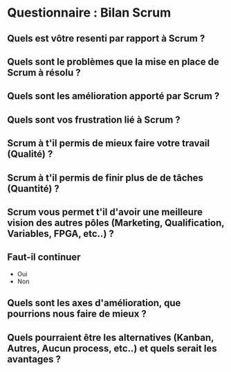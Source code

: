 # Questionnaire : Bilan Scrum 

## Quels est vôtre resenti par rapport à Scrum ? 

## Quels sont le problèmes que la mise en place de Scrum à résolu ? 

## Quels sont les amélioration apporté par Scrum ? 

## Quels sont vos frustration lié à Scrum ?

## Scrum à t'il permis de mieux faire votre travail (Qualité) ?

## Scrum à t'il permis de finir plus de de tâches (Quantité) ? 

## Scrum vous permet t'il d'avoir une meilleure vision des autres pôles (Marketing, Qualification, Variables, FPGA, etc..) ?

## Faut-il continuer 

* Oui 
* Non 

## Quels sont les axes d'amélioration, que pourrions nous faire de mieux ? 

## Quels pourraient être les alternatives (Kanban, Autres, Aucun process, etc..) et quels serait les avantages ?



